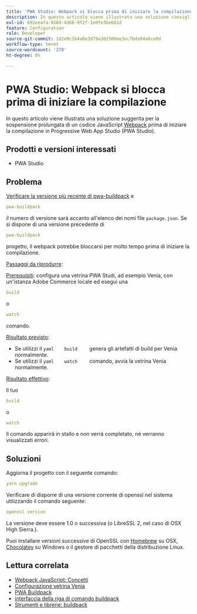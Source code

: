 ```yaml
---
title: 'PWA Studio: Webpack si blocca prima di iniziare la compilazione'
description: In questo articolo viene illustrata una soluzione consigliata per l'interruzione prolungata di un codice JavaScript [Webpack](https://magento.github.io/pwa-studio/technologies/tools-libraries/#webpack) prima di iniziare la compilazione in Progressive Web App Studio (PWA Studio).
exl-id: 692eeafa-9289-4d66-9f2f-1e0fe36e681d
feature: Configuration
role: Developer
source-git-commit: 1d2e0c1b4a8e3d79a362500ee3ec7bde84a6ce0d
workflow-type: tm+mt
source-wordcount: '270'
ht-degree: 0%

---
```


# PWA Studio: Webpack si blocca prima di iniziare la compilazione

In questo articolo viene illustrata una soluzione suggerita per la sospensione prolungata di un codice JavaScript [Webpack](https://magento.github.io/pwa-studio/technologies/tools-libraries/#webpack) prima di iniziare la compilazione in Progressive Web App Studio (PWA Studio).

## Prodotti e versioni interessati

* PWA Studio

## Problema

[Verificare la versione più recente di pwa-buildpack](https://github.com/magento/pwa-studio/tree/master/packages/pwa-buildpack) e

```yaml
pwa-buildpack
```

il numero di versione sarà accanto all&#39;elenco dei nomi file `package.json`. Se si dispone di una versione precedente di

```yaml
pwa-buildpack
```

progetto, il webpack potrebbe bloccarsi per molto tempo prima di iniziare la compilazione.

<u>Passaggi da riprodurre</u>:

<u>Prerequisiti</u>: configura una vetrina PWA Studi, ad esempio Venia, con un&#39;istanza Adobe Commerce locale ed esegui una

```yaml
build
```

o

```yaml
watch
```

comando.

<u>Risultato previsto</u>:

* Se utilizzi il    ```yaml    build    ```    genera gli artefatti di build per Venia normalmente.
* Se utilizzi il    ```yaml    watch    ```    comando, avvia la vetrina Venia normalmente.

<u>Risultato effettivo</u>:

Il tuo

```yaml
build
```

o

```yaml
watch
```

Il comando apparirà in stallo e non verrà completato, né verranno visualizzati errori.

## Soluzioni

Aggiorna il progetto con il seguente comando:

```yaml
yarn upgrade
```

Verificare di disporre di una versione corrente di openssl nel sistema utilizzando il comando seguente:

```yaml
openssl version
```

La versione deve essere 1.0 o successiva (o LibreSSL 2, nel caso di OSX High Sierra.).

Puoi installare versioni successive di OpenSSL con [Homebrew](https://brew.sh/) su OSX, [Chocolatey](https://chocolatey.org/) su Windows o il gestore di pacchetti della distribuzione Linux.

## Lettura correlata

* [Webpack JavaScript: Concetti](https://webpack.js.org/concepts/)
* [Configurazione vetrina Venia](https://magento.github.io/pwa-studio/venia-pwa-concept/setup/)
* [PWA Buildpack](https://magento.github.io/pwa-studio/pwa-buildpack/)
* [interfaccia della riga di comando buildpack](https://magento.github.io/pwa-studio/pwa-buildpack/reference/buildpack-cli/)
* [Strumenti e librerie: buildpack](https://magento.github.io/pwa-studio/technologies/tools-libraries/#webpack)
